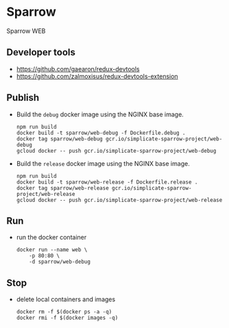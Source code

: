 # Sparrow
Sparrow WEB

## Developer tools
 - https://github.com/gaearon/redux-devtools
 - https://github.com/zalmoxisus/redux-devtools-extension

## Publish

 - Build the `debug` docker image using the NGINX base image.
    ```
    npm run build
    docker build -t sparrow/web-debug -f Dockerfile.debug .
    docker tag sparrow/web-debug gcr.io/simplicate-sparrow-project/web-debug
    gcloud docker -- push gcr.io/simplicate-sparrow-project/web-debug
    ```

- Build the `release` docker image using the NGINX base image.
    ```
    npm run build
    docker build -t sparrow/web-release -f Dockerfile.release .
    docker tag sparrow/web-release gcr.io/simplicate-sparrow-project/web-release
    gcloud docker -- push gcr.io/simplicate-sparrow-project/web-release
    ```

## Run
 - run the docker container
	```
	docker run --name web \
		-p 80:80 \
		-d sparrow/web-debug
	```

## Stop
- delete local containers and images
    ```
    docker rm -f $(docker ps -a -q)
    docker rmi -f $(docker images -q)
    ```
